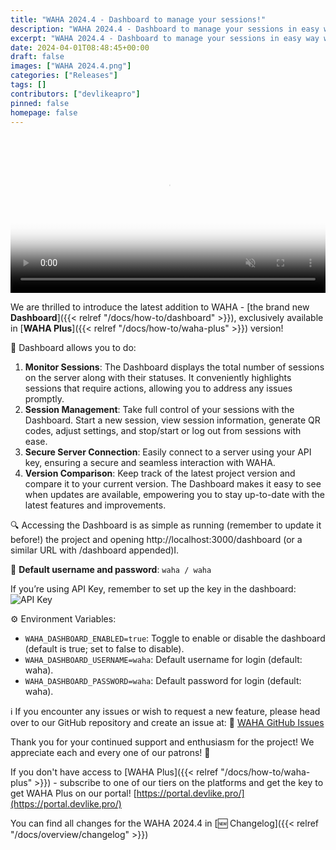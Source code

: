 ```yaml
---
title: "WAHA 2024.4 - Dashboard to manage your sessions!"
description: "WAHA 2024.4 - Dashboard to manage your sessions in easy way without additional tools!"
excerpt: "WAHA 2024.4 - Dashboard to manage your sessions in easy way without additional tools!"
date: 2024-04-01T08:48:45+00:00
draft: false
images: ["WAHA 2024.4.png"]
categories: ["Releases"]
tags: []
contributors: ["devlikeapro"]
pinned: false
homepage: false
---
```


<video autoplay loop muted playsinline controls='noremoteplayback' width="100%" poster='/images/waha-dashboard.png'>
  <source src="/videos/waha-dashboard-overview.webm" type="video/webm" />
  Download the <a href="/videos/waha-dashboard-overview.webm">Dashboard Overview video</a> .
</video>

We are thrilled to introduce the latest addition to WAHA - 
[the brand new **Dashboard**]({{< relref "/docs/how-to/dashboard" >}}),
exclusively available in 
[**WAHA Plus**]({{< relref "/docs/how-to/waha-plus" >}}) version!

🌟 Dashboard allows you to do:

1. **Monitor Sessions**: The Dashboard displays the total number of sessions on the server along with their statuses. It conveniently highlights sessions that require actions, allowing you to address any issues promptly.
2. **Session Management**: Take full control of your sessions with the Dashboard. Start a new session, view session information, generate QR codes, adjust settings, and stop/start or log out from sessions with ease.
3. **Secure Server Connection**: Easily connect to a server using your API key, ensuring a secure and seamless interaction with WAHA.
4. **Version Comparison**: Keep track of the latest project version and compare it to your current version. The Dashboard makes it easy to see when updates are available, empowering you to stay up-to-date with the latest features and improvements.

🔍 Accessing the Dashboard is as simple as running (remember to update it before!) the project and opening http://localhost:3000/dashboard (or a similar URL with /dashboard appended)I.

🔑 **Default username and password**: `waha / waha`

If you’re using API Key, remember to set up the key in the dashboard:
![API Key](dashboard-key.png)

⚙️ Environment Variables:

- `WAHA_DASHBOARD_ENABLED=true`: Toggle to enable or disable the dashboard (default is true; set to false to disable).
- `WAHA_DASHBOARD_USERNAME=waha`: Default username for login (default: waha).
- `WAHA_DASHBOARD_PASSWORD=waha`: Default password for login (default: waha). 

ℹ️ If you encounter any issues or wish to request a new feature, please head over to our GitHub repository and create an issue at: 
🔗 [WAHA GitHub Issues](https://github.com/devlikeapro/waha/issues)


Thank you for your continued support and enthusiasm for the project! We appreciate each and every one of our patrons! 🙏

If you don't have access to 
[WAHA Plus]({{< relref "/docs/how-to/waha-plus" >}}) - subscribe to one of our tiers on
the platforms  and get the key to get WAHA Plus on
our portal! [https://portal.devlike.pro/](https://portal.devlike.pro/)

You can find all changes for the WAHA 2024.4 in [🆕 Changelog]({{< relref "/docs/overview/changelog" >}})
